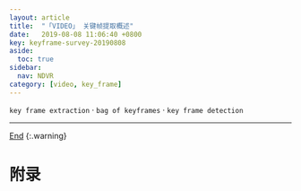 ```yaml
---
layout: article
title:  "「VIDEO」 关键帧提取概述"
date:   2019-08-08 11:06:40 +0800
key: keyframe-survey-20190808
aside:
  toc: true
sidebar:
  nav: NDVR
category: [video, key_frame]
---
```

<span id='head'></span>  

<!--more-->  
`key frame extraction` · `bag of keyframes` · `key frame detection`    


-------------------  
[End](#head)
{:.warning}  


# 附录
